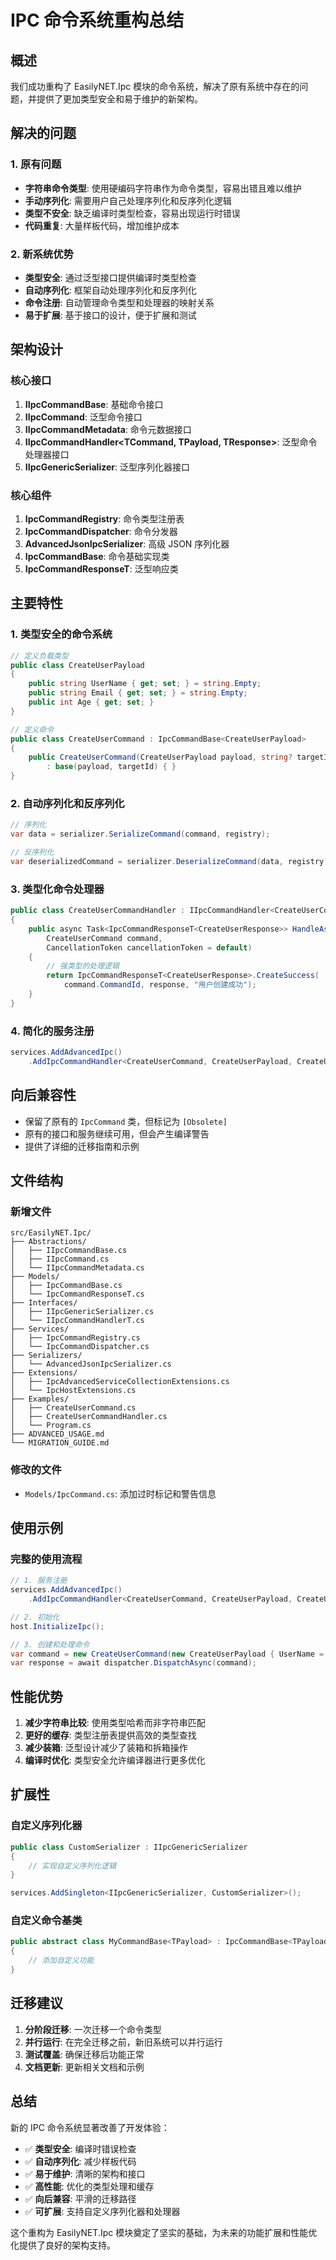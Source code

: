 # IPC 命令系统重构总结

## 概述

我们成功重构了 EasilyNET.Ipc 模块的命令系统，解决了原有系统中存在的问题，并提供了更加类型安全和易于维护的新架构。

## 解决的问题

### 1. 原有问题

- **字符串命令类型**: 使用硬编码字符串作为命令类型，容易出错且难以维护
- **手动序列化**: 需要用户自己处理序列化和反序列化逻辑
- **类型不安全**: 缺乏编译时类型检查，容易出现运行时错误
- **代码重复**: 大量样板代码，增加维护成本

### 2. 新系统优势

- **类型安全**: 通过泛型接口提供编译时类型检查
- **自动序列化**: 框架自动处理序列化和反序列化
- **命令注册**: 自动管理命令类型和处理器的映射关系
- **易于扩展**: 基于接口的设计，便于扩展和测试

## 架构设计

### 核心接口

1. **IIpcCommandBase**: 基础命令接口
2. **IIpcCommand<TPayload>**: 泛型命令接口
3. **IIpcCommandMetadata**: 命令元数据接口
4. **IIpcCommandHandler<TCommand, TPayload, TResponse>**: 泛型命令处理器接口
5. **IIpcGenericSerializer**: 泛型序列化器接口

### 核心组件

1. **IpcCommandRegistry**: 命令类型注册表
2. **IpcCommandDispatcher**: 命令分发器
3. **AdvancedJsonIpcSerializer**: 高级 JSON 序列化器
4. **IpcCommandBase<TPayload>**: 命令基础实现类
5. **IpcCommandResponseT<TData>**: 泛型响应类

## 主要特性

### 1. 类型安全的命令系统

```csharp
// 定义负载类型
public class CreateUserPayload
{
    public string UserName { get; set; } = string.Empty;
    public string Email { get; set; } = string.Empty;
    public int Age { get; set; }
}

// 定义命令
public class CreateUserCommand : IpcCommandBase<CreateUserPayload>
{
    public CreateUserCommand(CreateUserPayload payload, string? targetId = null)
        : base(payload, targetId) { }
}
```

### 2. 自动序列化和反序列化

```csharp
// 序列化
var data = serializer.SerializeCommand(command, registry);

// 反序列化
var deserializedCommand = serializer.DeserializeCommand(data, registry);
```

### 3. 类型化命令处理器

```csharp
public class CreateUserCommandHandler : IIpcCommandHandler<CreateUserCommand, CreateUserPayload, CreateUserResponse>
{
    public async Task<IpcCommandResponseT<CreateUserResponse>> HandleAsync(
        CreateUserCommand command,
        CancellationToken cancellationToken = default)
    {
        // 强类型的处理逻辑
        return IpcCommandResponseT<CreateUserResponse>.CreateSuccess(
            command.CommandId, response, "用户创建成功");
    }
}
```

### 4. 简化的服务注册

```csharp
services.AddAdvancedIpc()
    .AddIpcCommandHandler<CreateUserCommand, CreateUserPayload, CreateUserResponse, CreateUserCommandHandler>();
```

## 向后兼容性

- 保留了原有的 `IpcCommand` 类，但标记为 `[Obsolete]`
- 原有的接口和服务继续可用，但会产生编译警告
- 提供了详细的迁移指南和示例

## 文件结构

### 新增文件

```
src/EasilyNET.Ipc/
├── Abstractions/
│   ├── IIpcCommandBase.cs
│   ├── IIpcCommand.cs
│   └── IIpcCommandMetadata.cs
├── Models/
│   ├── IpcCommandBase.cs
│   └── IpcCommandResponseT.cs
├── Interfaces/
│   ├── IIpcGenericSerializer.cs
│   └── IIpcCommandHandlerT.cs
├── Services/
│   ├── IpcCommandRegistry.cs
│   └── IpcCommandDispatcher.cs
├── Serializers/
│   └── AdvancedJsonIpcSerializer.cs
├── Extensions/
│   ├── IpcAdvancedServiceCollectionExtensions.cs
│   └── IpcHostExtensions.cs
├── Examples/
│   ├── CreateUserCommand.cs
│   ├── CreateUserCommandHandler.cs
│   └── Program.cs
├── ADVANCED_USAGE.md
└── MIGRATION_GUIDE.md
```

### 修改的文件

- `Models/IpcCommand.cs`: 添加过时标记和警告信息

## 使用示例

### 完整的使用流程

```csharp
// 1. 服务注册
services.AddAdvancedIpc()
    .AddIpcCommandHandler<CreateUserCommand, CreateUserPayload, CreateUserResponse, CreateUserCommandHandler>();

// 2. 初始化
host.InitializeIpc();

// 3. 创建和处理命令
var command = new CreateUserCommand(new CreateUserPayload { UserName = "张三" });
var response = await dispatcher.DispatchAsync(command);
```

## 性能优势

1. **减少字符串比较**: 使用类型哈希而非字符串匹配
2. **更好的缓存**: 类型注册表提供高效的类型查找
3. **减少装箱**: 泛型设计减少了装箱和拆箱操作
4. **编译时优化**: 类型安全允许编译器进行更多优化

## 扩展性

### 自定义序列化器

```csharp
public class CustomSerializer : IIpcGenericSerializer
{
    // 实现自定义序列化逻辑
}

services.AddSingleton<IIpcGenericSerializer, CustomSerializer>();
```

### 自定义命令基类

```csharp
public abstract class MyCommandBase<TPayload> : IpcCommandBase<TPayload>
{
    // 添加自定义功能
}
```

## 迁移建议

1. **分阶段迁移**: 一次迁移一个命令类型
2. **并行运行**: 在完全迁移之前，新旧系统可以并行运行
3. **测试覆盖**: 确保迁移后功能正常
4. **文档更新**: 更新相关文档和示例

## 总结

新的 IPC 命令系统显著改善了开发体验：

- ✅ **类型安全**: 编译时错误检查
- ✅ **自动序列化**: 减少样板代码
- ✅ **易于维护**: 清晰的架构和接口
- ✅ **高性能**: 优化的类型处理和缓存
- ✅ **向后兼容**: 平滑的迁移路径
- ✅ **可扩展**: 支持自定义序列化器和处理器

这个重构为 EasilyNET.Ipc 模块奠定了坚实的基础，为未来的功能扩展和性能优化提供了良好的架构支持。
